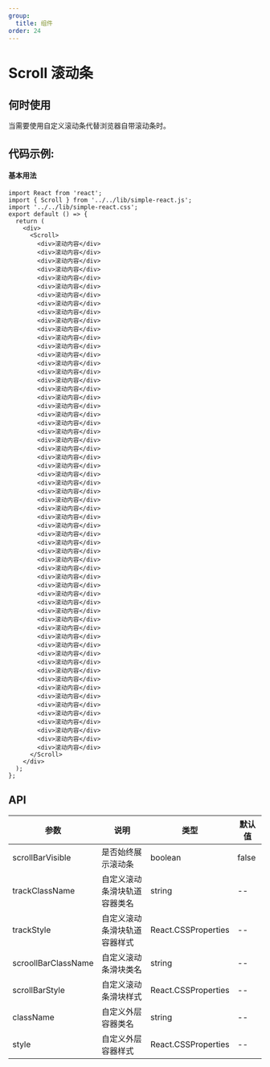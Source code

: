```yaml
---
group:
  title: 组件
order: 24
---
```


# Scroll 滚动条

## 何时使用

当需要使用自定义滚动条代替浏览器自带滚动条时。

## 代码示例:

#### 基本用法

```tsx
import React from 'react';
import { Scroll } from '../../lib/simple-react.js';
import '../../lib/simple-react.css';
export default () => {
  return (
    <div>
      <Scroll>
        <div>滚动内容</div>
        <div>滚动内容</div>
        <div>滚动内容</div>
        <div>滚动内容</div>
        <div>滚动内容</div>
        <div>滚动内容</div>
        <div>滚动内容</div>
        <div>滚动内容</div>
        <div>滚动内容</div>
        <div>滚动内容</div>
        <div>滚动内容</div>
        <div>滚动内容</div>
        <div>滚动内容</div>
        <div>滚动内容</div>
        <div>滚动内容</div>
        <div>滚动内容</div>
        <div>滚动内容</div>
        <div>滚动内容</div>
        <div>滚动内容</div>
        <div>滚动内容</div>
        <div>滚动内容</div>
        <div>滚动内容</div>
        <div>滚动内容</div>
        <div>滚动内容</div>
        <div>滚动内容</div>
        <div>滚动内容</div>
        <div>滚动内容</div>
        <div>滚动内容</div>
        <div>滚动内容</div>
        <div>滚动内容</div>
        <div>滚动内容</div>
        <div>滚动内容</div>
        <div>滚动内容</div>
        <div>滚动内容</div>
        <div>滚动内容</div>
        <div>滚动内容</div>
        <div>滚动内容</div>
        <div>滚动内容</div>
        <div>滚动内容</div>
        <div>滚动内容</div>
        <div>滚动内容</div>
        <div>滚动内容</div>
        <div>滚动内容</div>
        <div>滚动内容</div>
        <div>滚动内容</div>
        <div>滚动内容</div>
        <div>滚动内容</div>
        <div>滚动内容</div>
        <div>滚动内容</div>
        <div>滚动内容</div>
        <div>滚动内容</div>
        <div>滚动内容</div>
        <div>滚动内容</div>
        <div>滚动内容</div>
        <div>滚动内容</div>
        <div>滚动内容</div>
        <div>滚动内容</div>
        <div>滚动内容</div>
        <div>滚动内容</div>
        <div>滚动内容</div>
      </Scroll>
    </div>
  );
};
```

## API

| 参数                | 说明                         | 类型                | 默认值 |
| ------------------- | ---------------------------- | ------------------- | ------ |
| scrollBarVisible    | 是否始终展示滚动条           | boolean             | false  |
| trackClassName      | 自定义滚动条滑块轨道容器类名 | string              | --     |
| trackStyle          | 自定义滚动条滑块轨道容器样式 | React.CSSProperties | --     |
| scroollBarClassName | 自定义滚动条滑块类名         | string              | --     |
| scrollBarStyle      | 自定义滚动条滑块样式         | React.CSSProperties | --     |
| className           | 自定义外层容器类名           | string              | --     |
| style               | 自定义外层容器样式           | React.CSSProperties | --     |
